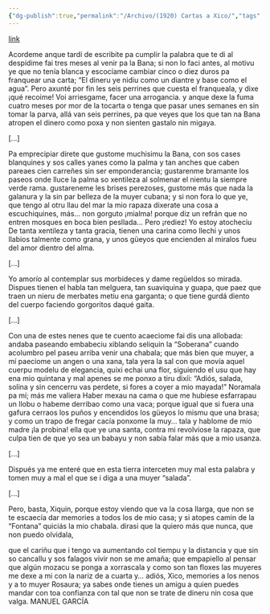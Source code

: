 ```yaml
---
{"dg-publish":true,"permalink":"/Archivo/(1920) Cartas a Xico/","tags":["#Siglo_20","a1920","central","Manuel_García","escrito","La_Habana","carta"]}
---
```


[link](https://asturies.com/cavedaynava/cartasaxico.txt)

Acordeme anque tardi de escribite
pa cumplir la palabra
que te di al despidime fai tres meses
al venir pa la Bana;
si non lo faci antes, al motivu
ye que no tenía blanca
y escocíame cambiar cinco o diez duros
pa franquear una carta;
“El dineru ye nidiu como un diantre
y base como el agua”.
Pero axunté por fin les seis perrines
que cuesta el franqueala,
y dixe ¡qué recoime! Voi arriesgame,
facer una arrogancia.
y anque dexe la fuma cuatro meses
por mor de la tocarta
o tenga que pasar unes semanes
en sin tomar la parva,
allá van seis perrines, pa que veyes
que los que tan na Bana
atropen el dinero como poxa
y non sienten gastalo nin migaya.

[...]

Pa emprecipiar direte que gustome
muchisimu la Bana,
con sos cases blanquines y sos calles
yanes como la palma
y tan anches que caben pareaes
cien carreñes sin ser emponderancia;
gustarenme bramante los paseos
onde lluce la palma
so xentileza al solmenar el nientu
la siempre verde rama.
gustareneme les brises perezoses,
gustome más que nada
la galanura y la sin par belleza
de la muyer cubana;
y si non fora lo que ye, que tengo
al otru llau del mar la mio rapaza
dixerate una cosa a escuchiquines,
más… non gorguto ¡mialma!
porque diz un refrán que no entren mosques
en boca bien pesllada…
Pero ¡rediez! Yo estoy atocheciu
De tanta xentileza y tanta gracia,
tienen una carina como llechi
y unos llabios talmente como grana,
y unos güeyos que encienden al miralos
fueu del amor dientro del alma.

[...]

Yo amorío al contemplar sus morbideces
y dame regüeldos so mirada.
Dispues tienen el habla tan melguera,
tan suaviquina y guapa,
que paez que traen un nieru de merbates
metiu ena garganta;
o que tiene gurdá diento del cuerpo
faciendo gorgoritos daqué gaita.

[...]

Con una de estes nenes que te cuento
acaeciome fai dis una allobada:
andaba paseando embabeciu
xiblando seliquin la “Soberana”
cuando acolumbro pel paseu arriba
venir una chabala;
que más bien que muyer, a mí paeciome
un angen o una xana,
tala  yera la sal con que movía
aquel cuerpu modelu de elegancia,
quixi echai una flor, siguiendo el usu 
que hay ena mio quintana
y mal apenes se me ponxo a tiru
dixíi: “Adiós, salada,
solina y sin cencerru vas perdete,
si fores a coyer a mio mayada!”
Noramala pa mí; más me valiera
Haber mexau na cama
o que me hubiese esfarrapau un llobu
o habeme derribao como una vaca;
porque igual que si fuera una gafura
cerraos los puños y encendidos los güeyos
lo mismu que una brasa;
y como un trapo de fregar cacía
ponxome la muy… tala
y  hablome de mio madre ¡la probina!
ella que ye una santa,
contra mi revolviose la rapaza,
que culpa tien de que yo sea un babayu
y non sabía falar más que a mio usanza.

[...]

Dispués ya me enteré que en esta tierra
interceten muy mal esta palabra
y tomen muy a mal el que se i diga
a una muyer “salada”.

[...]

Pero, basta, Xiquin, porque estoy viendo
que va la cosa llarga,
que non se te escaecía dar memories
a todos los de mio casa;
y si atopes camin de la “Fontana”
quiciás la mio chabala.
dirasi que la quiero más que nunca,
que non puedo olvidala,

que el cariñu que i tengo va aumentando
col tiempu y la distancia
y que sin so cancallu y sos falagos
vivir non se me amaña;
que empapiello al pensar que algún mozacu
se ponga a xorrascala
y como son tan floxes las muyeres
me dexe a mi con la nariz de a cuarta
y… adiós, Xico, memories a los nenos
y a to muyer Rosaura;
ya sabes onde tienes un amigu
a quien puedes mandar con toa confianza
con tal que non se trate de dineru
nin cosa que valga.
MANUEL GARCÍA